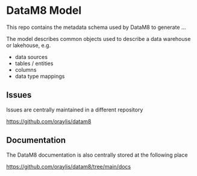 # DataM8 Model
This repo contains the metadata schema used by DataM8 to generate ...

The model describes common objects used to describe a data warehouse or lakehouse, e.g.
* data sources
* tables / entities
* columns
* data type mappings

## Issues
Issues are centrally maintained in a different repository

https://github.com/oraylis/datam8

## Documentation
The DataM8 documentation is also centrally stored at the following place

https://github.com/oraylis/datam8/tree/main/docs

